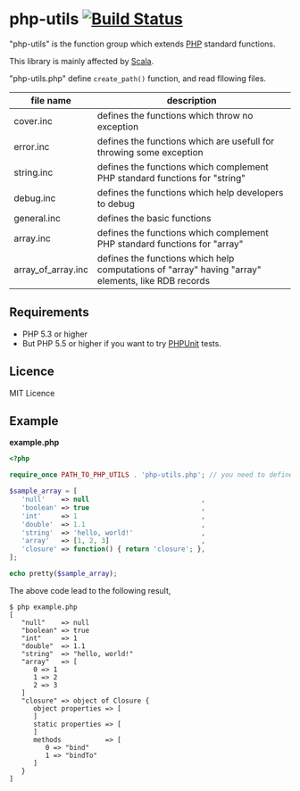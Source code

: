 # php-utils [![Build Status](https://travis-ci.org/ttokutake/php-utils.svg?branch=master)](https://travis-ci.org/ttokutake/php-utils)

"php-utils" is the function group which extends [PHP](http://php.net/) standard functions.

This library is mainly affected by [Scala](http://www.scala-lang.org/).

"php-utils.php" define `create_path()` function, and read fllowing files.

| file name          | description                                                                                        |
|--------------------|----------------------------------------------------------------------------------------------------|
| cover.inc          | defines the functions which throw no exception                                                     |
| error.inc          | defines the functions which are usefull for throwing some exception                                |
| string.inc         | defines the functions which complement PHP standard functions for "string"                         |
| debug.inc          | defines the functions which help developers to debug                                               |
| general.inc        | defines the basic functions                                                                        |
| array.inc          | defines the functions which complement PHP standard functions for "array"                          |
| array_of_array.inc | defines the functions which help computations of "array" having "array" elements, like RDB records |

## Requirements

- PHP 5.3 or higher
- But PHP 5.5 or higher if you want to try [PHPUnit](https://phpunit.de/) tests.

## Licence

MIT Licence

## Example
**example.php**

```php
<?php

require_once PATH_TO_PHP_UTILS . 'php-utils.php'; // you need to define PATH_TO_PHP_UTILS

$sample_array = [
   'null'    => null                            ,
   'boolean' => true                            ,
   'int'     => 1                               ,
   'double'  => 1.1                             ,
   'string'  => 'hello, world!'                 ,
   'array'   => [1, 2, 3]                       ,
   'closure' => function() { return 'closure'; },
];

echo pretty($sample_array);
```
The above code lead to the following result,
```
$ php example.php
[
   "null"    => null
   "boolean" => true
   "int"     => 1
   "double"  => 1.1
   "string"  => "hello, world!"
   "array"   => [
      0 => 1
      1 => 2
      2 => 3
   ]
   "closure" => object of Closure {
      object properties => [
      ]
      static properties => [
      ]
      methods           => [
         0 => "bind"
         1 => "bindTo"
      ]
   }
]
```
